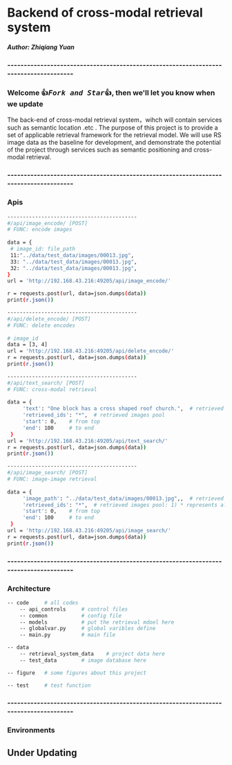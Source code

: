 # Backend of cross-modal retrieval system
##### Author: Zhiqiang Yuan 


### -------------------------------------------------------------------------------------
### Welcome :+1:_<big>`Fork and Star`</big>_:+1:, then we'll let you know when we update

The back-end of cross-modal retrieval system，wihch will contain services such as semantic location .etc .
The purpose of this project is to provide a set of applicable retrieval framework for the retrieval model.
We will use RS image data as the baseline for development, and demonstrate the potential of the project through services such as semantic positioning and cross-modal retrieval.

### -------------------------------------------------------------------------------------
### Apis
```bash
------------------------------------------
#/api/image_encode/ [POST]  
# FUNC: encode images
   
data = {
 # image_id: file_path
 11:"../data/test_data/images/00013.jpg",
 33: "../data/test_data/images/00013.jpg",
 32: "../data/test_data/images/00013.jpg",
}
url = 'http://192.168.43.216:49205/api/image_encode/'

r = requests.post(url, data=json.dumps(data))
print(r.json())
```

```bash
------------------------------------------
#/api/delete_encode/ [POST]  
# FUNC: delete encodes
   
# image_id
data = [3, 4]
url = 'http://192.168.43.216:49205/api/delete_encode/'
r = requests.post(url, data=json.dumps(data))
print(r.json())
```

```bash
------------------------------------------
#/api/text_search/ [POST]  
# FUNC: cross-modal retrieval 
   
data = {
     'text': "One block has a cross shaped roof church.",  # retrieved text
     'retrieved_ids': "*",  # retrieved images pool
     'start': 0,    # from top
     'end': 100     # to end
 }
url = 'http://192.168.43.216:49205/api/text_search/'
r = requests.post(url, data=json.dumps(data))
print(r.json())
```

```bash
------------------------------------------
#/api/image_search/ [POST]  
# FUNC: image-image retrieval 
   
data = {
     'image_path': "../data/test_data/images/00013.jpg",,  # retrieved image
     'retrieved_ids': "*",  # retrieved images pool: 1) * represents all, 2) [1, 2, 4] represent images pool
     'start': 0,    # from top
     'end': 100     # to end
 }
url = 'http://192.168.43.216:49205/api/image_search/'
r = requests.post(url, data=json.dumps(data))
print(r.json())
```

### -------------------------------------------------------------------------------------
### Architecture

```bash
-- code     # all codes
    -- api_controls     # control files
    -- common           # config file
    -- models           # put the retrieval mdoel here
    -- globalvar.py     # global varibles define
    -- main.py          # main file

-- data
    -- retrieval_system_data    # project data here
    -- test_data        # image database here

-- figure   # some figures about this project

-- test     # test function
```

### -------------------------------------------------------------------------------------
### Environments
## Under Updating
